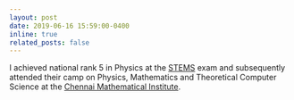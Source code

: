 ```yaml
--- 
layout: post
date: 2019-06-16 15:59:00-0400
inline: true
related_posts: false
---
```


I achieved national rank 5 in Physics at the [STEMS](https://tessellate.cmi.ac.in/stems/) exam and subsequently attended their camp on Physics, Mathematics and Theoretical Computer Science at the [Chennai Mathematical Institute](https://www.cmi.ac.in/). 
